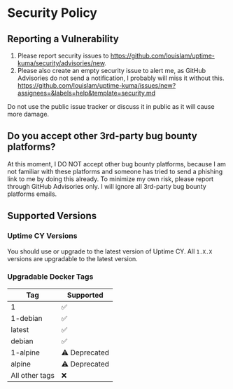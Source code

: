 # Security Policy

## Reporting a Vulnerability

1. Please report security issues to https://github.com/louislam/uptime-kuma/security/advisories/new.
2. Please also create an empty security issue to alert me, as GitHub Advisories do not send a notification, I probably will miss it without this. https://github.com/louislam/uptime-kuma/issues/new?assignees=&labels=help&template=security.md

Do not use the public issue tracker or discuss it in public as it will cause more damage.

## Do you accept other 3rd-party bug bounty platforms?

At this moment, I DO NOT accept other bug bounty platforms, because I am not familiar with these platforms and someone has tried to send a phishing link to me by doing this already. To minimize my own risk, please report through GitHub Advisories only. I will ignore all 3rd-party bug bounty platforms emails.

## Supported Versions

### Uptime CY Versions

You should use or upgrade to the latest version of Uptime CY. All `1.X.X` versions are upgradable to the latest version.

### Upgradable Docker Tags

| Tag | Supported |
|-|-|
| 1 | :white_check_mark: |
| 1-debian | :white_check_mark: |
| latest | :white_check_mark: |
| debian | :white_check_mark: |
| 1-alpine | ⚠️ Deprecated |
| alpine | ⚠️ Deprecated |
| All other tags | ❌ |
